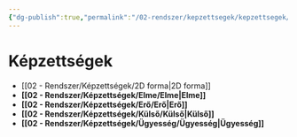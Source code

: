 ```yaml
---
{"dg-publish":true,"permalink":"/02-rendszer/kepzettsegek/kepzettsegek/"}
---
```



# Képzettségek


- [[02 - Rendszer/Képzettségek/2D forma\|2D forma]]
- **[[02 - Rendszer/Képzettségek/Elme/Elme\|Elme]]**
- **[[02 - Rendszer/Képzettségek/Erő/Erő\|Erő]]**
- **[[02 - Rendszer/Képzettségek/Külső/Külső\|Külső]]**
- **[[02 - Rendszer/Képzettségek/Ügyesség/Ügyesség\|Ügyesség]]**


